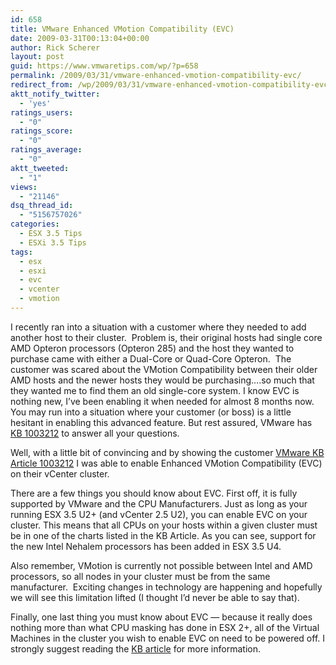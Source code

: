 ```yaml
---
id: 658
title: VMware Enhanced VMotion Compatibility (EVC)
date: 2009-03-31T00:13:04+00:00
author: Rick Scherer
layout: post
guid: https://www.vmwaretips.com/wp/?p=658
permalink: /2009/03/31/vmware-enhanced-vmotion-compatibility-evc/
redirect_from: /wp/2009/03/31/vmware-enhanced-vmotion-compatibility-evc/
aktt_notify_twitter:
  - 'yes'
ratings_users:
  - "0"
ratings_score:
  - "0"
ratings_average:
  - "0"
aktt_tweeted:
  - "1"
views:
  - "21146"
dsq_thread_id:
  - "5156757026"
categories:
  - ESX 3.5 Tips
  - ESXi 3.5 Tips
tags:
  - esx
  - esxi
  - evc
  - vcenter
  - vmotion
---
```

I recently ran into a situation with a customer where they needed to add another host to their cluster.  Problem is, their original hosts had single core AMD Opteron processors (Opteron 285) and the host they wanted to purchase came with either a Dual-Core or Quad-Core Opteron.  The customer was scared about the VMotion Compatibility between their older AMD hosts and the newer hosts they would be purchasing&#8230;.so much that they wanted me to find them an old single-core system. I know EVC is nothing new, I&#8217;ve been enabling it when needed for almost 8 months now.  You may run into a situation where your customer (or boss) is a little hesitant in enabling this advanced feature. But rest assured, VMware has <a href="http://kb.vmware.com/kb/1003212" target="_blank">KB 1003212</a> to answer all your questions.



Well, with a little bit of convincing and by showing the customer <a href="http://kb.vmware.com/kb/1003212" target="_blank">VMware KB Article 1003212</a> I was able to enable Enhanced VMotion Compatibility (EVC) on their vCenter cluster.

There are a few things you should know about EVC. First off, it is fully supported by VMware and the CPU Manufacturers. Just as long as your running ESX 3.5 U2+ (and vCenter 2.5 U2), you can enable EVC on your cluster. This means that all CPUs on your hosts within a given cluster must be in one of the charts listed in the KB Article. As you can see, support for the new Intel Nehalem processors has been added in ESX 3.5 U4.

Also remember, VMotion is currently not possible between Intel and AMD processors, so all nodes in your cluster must be from the same manufacturer.  Exciting changes in technology are happening and hopefully we will see this limitation lifted (I thought I&#8217;d never be able to say that).

Finally, one last thing you must know about EVC &#8212; because it really does nothing more than what CPU masking has done in ESX 2+, all of the Virtual Machines in the cluster you wish to enable EVC on need to be powered off. I strongly suggest reading the <a href="http://kb.vmware.com/kb/1003212" target="_blank">KB article</a> for more information.